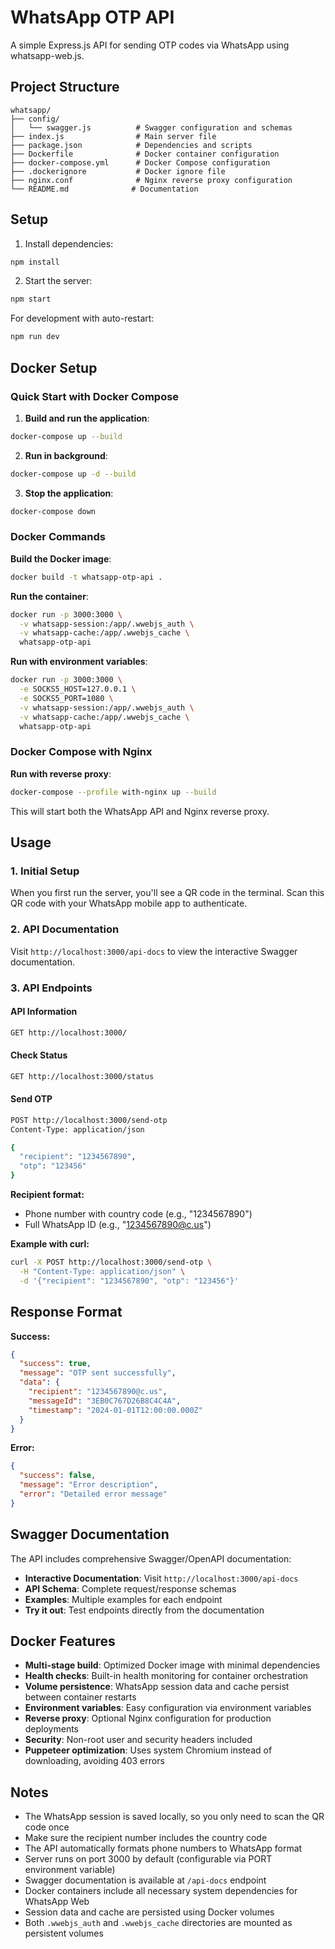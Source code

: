# WhatsApp OTP API

A simple Express.js API for sending OTP codes via WhatsApp using whatsapp-web.js.

## Project Structure

```
whatsapp/
├── config/
│   └── swagger.js          # Swagger configuration and schemas
├── index.js                # Main server file
├── package.json            # Dependencies and scripts
├── Dockerfile              # Docker container configuration
├── docker-compose.yml      # Docker Compose configuration
├── .dockerignore           # Docker ignore file
├── nginx.conf              # Nginx reverse proxy configuration
└── README.md              # Documentation
```

## Setup

1. Install dependencies:
```bash
npm install
```

2. Start the server:
```bash
npm start
```

For development with auto-restart:
```bash
npm run dev
```

## Docker Setup

### Quick Start with Docker Compose

1. **Build and run the application**:
```bash
docker-compose up --build
```

2. **Run in background**:
```bash
docker-compose up -d --build
```

3. **Stop the application**:
```bash
docker-compose down
```

### Docker Commands

**Build the Docker image**:
```bash
docker build -t whatsapp-otp-api .
```

**Run the container**:
```bash
docker run -p 3000:3000 \
  -v whatsapp-session:/app/.wwebjs_auth \
  -v whatsapp-cache:/app/.wwebjs_cache \
  whatsapp-otp-api
```

**Run with environment variables**:
```bash
docker run -p 3000:3000 \
  -e SOCKS5_HOST=127.0.0.1 \
  -e SOCKS5_PORT=1080 \
  -v whatsapp-session:/app/.wwebjs_auth \
  -v whatsapp-cache:/app/.wwebjs_cache \
  whatsapp-otp-api
```

### Docker Compose with Nginx

**Run with reverse proxy**:
```bash
docker-compose --profile with-nginx up --build
```

This will start both the WhatsApp API and Nginx reverse proxy.

## Usage

### 1. Initial Setup
When you first run the server, you'll see a QR code in the terminal. Scan this QR code with your WhatsApp mobile app to authenticate.

### 2. API Documentation
Visit `http://localhost:3000/api-docs` to view the interactive Swagger documentation.

### 3. API Endpoints

#### API Information
```bash
GET http://localhost:3000/
```

#### Check Status
```bash
GET http://localhost:3000/status
```

#### Send OTP
```bash
POST http://localhost:3000/send-otp
Content-Type: application/json

{
  "recipient": "1234567890",
  "otp": "123456"
}
```

**Recipient format:**
- Phone number with country code (e.g., "1234567890")
- Full WhatsApp ID (e.g., "1234567890@c.us")

**Example with curl:**
```bash
curl -X POST http://localhost:3000/send-otp \
  -H "Content-Type: application/json" \
  -d '{"recipient": "1234567890", "otp": "123456"}'
```

## Response Format

**Success:**
```json
{
  "success": true,
  "message": "OTP sent successfully",
  "data": {
    "recipient": "1234567890@c.us",
    "messageId": "3EB0C767D26B8C4C4A",
    "timestamp": "2024-01-01T12:00:00.000Z"
  }
}
```

**Error:**
```json
{
  "success": false,
  "message": "Error description",
  "error": "Detailed error message"
}
```

## Swagger Documentation

The API includes comprehensive Swagger/OpenAPI documentation:

- **Interactive Documentation**: Visit `http://localhost:3000/api-docs`
- **API Schema**: Complete request/response schemas
- **Examples**: Multiple examples for each endpoint
- **Try it out**: Test endpoints directly from the documentation

## Docker Features

- **Multi-stage build**: Optimized Docker image with minimal dependencies
- **Health checks**: Built-in health monitoring for container orchestration
- **Volume persistence**: WhatsApp session data and cache persist between container restarts
- **Environment variables**: Easy configuration via environment variables
- **Reverse proxy**: Optional Nginx configuration for production deployments
- **Security**: Non-root user and security headers included
- **Puppeteer optimization**: Uses system Chromium instead of downloading, avoiding 403 errors

## Notes

- The WhatsApp session is saved locally, so you only need to scan the QR code once
- Make sure the recipient number includes the country code
- The API automatically formats phone numbers to WhatsApp format
- Server runs on port 3000 by default (configurable via PORT environment variable)
- Swagger documentation is available at `/api-docs` endpoint
- Docker containers include all necessary system dependencies for WhatsApp Web
- Session data and cache are persisted using Docker volumes
- Both `.wwebjs_auth` and `.wwebjs_cache` directories are mounted as persistent volumes
